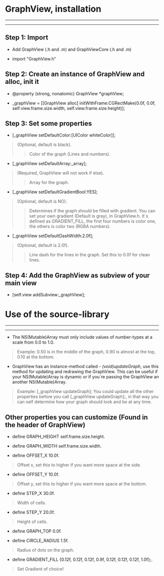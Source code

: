 # GraphView, installation
-----------------------
-----------------------


## Step 1: Import

- Add GraphView (.h and .m) and GraphViewCore (.h and .m)

- import "GraphView.h"


## Step 2: Create an instance of GraphView and alloc, init it

- @property (strong, nonatomic) GraphView *graphView;

- _graphView = [[GraphView alloc] initWithFrame:CGRectMake(0.0f, 0.0f, self.view.frame.size.width, self.view.frame.size.height)];


## Step 3: Set some properties

- [_graphView setDefaultColor:[UIColor whiteColor]]; 
> (Optional, default is black).
>> Color of the graph (Lines and numbers).

- [_graphView setDefaultArray:_array];
> (Required, GraphView will not work if else).
>> Array for the graph.

- [_graphView setDefaultGradientBool:YES];
> (Optional, default is NO).
>> Determines if the graph should be filled with gradient.
>> You can set your own gradient (Default is gray), in GraphView.h. It´s defined as GRADIENT_FILL, the first four numbers is color one, the others is color two (RGBA numbers).

- [_graphView setDefaultDashWidth:2.0f];
> (Optional, default is 2.0f).
>> Line dash for the lines in the graph. Set this to 0.0f for clean lines.


## Step 4: Add the GraphView as subview of your main view

- [self.view addSubview:_graphView];



# Use of the source-library
-----------------------
-----------------------


- The NS(Mutable)Array must only include values of number-types at  a scale from 0.0 to 1.0. 
> Example: 0.50 is in the middle of the graph, 0.90 is almost at the top, 0.10 at the bottom.

- GraphView has an instance-method called *- (void)updateGraph*, use this method for updating and redrawing the GraphView. This can be useful if your NS(Mutable)Array is dynamic or if you´re passing the GraphView an another NS(Mutable)Array.
> Example: [_graphView updateGraph];
> You could update all the other properties before you call [_graphView updateGraph];, in that way you can self determine how your graph should look and be at any time. 


## Other properties you can customize (Found in the header of GraphView)

- define GRAPH_HEIGHT self.frame.size.height.

- define GRAPH_WIDTH self.frame.size.width.

- define OFFSET_X 10.0f.
> Offset x, set this to higher if you want more space at the side.

- define OFFSET_Y 10.0f.
> Offset y, set this to higher if you want more space at the bottom.

- define STEP_X 30.0f.
> Width of cells.

- define STEP_Y 20.0f.
> Height of cells.

- define GRAPH_TOP 0.0f.

- define CIRCLE_RADIUS 1.5f.
> Radius of dots on the graph.

- define GRADIENT_FILL {0.12f, 0.12f, 0.12f, 0.9f, 0.12f, 0.12f, 0.12f, 1.0f};.
> Set Gradient of choice!

